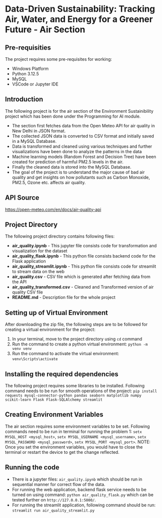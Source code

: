 # Data-Driven Sustainability: Tracking Air, Water, and Energy for a Greener Future - Air Section

## Pre-requisities
The project requires some pre-requisites for working:
- Windows Platform
- Python 3.12.5
- MySQL
- VSCode or Jupyter IDE

## Introduction
The following project is for the air section of the Environment Sustainibility project which has been done under
the Programming for AI module.
- The section first fetches data from the Open Meteo API for air quality in New Delhi in JSON format. 
- The collected JSON data is converted to CSV format and initially saved in a MySQL Database.
- Data is transformed and cleaned using various techniques and further visualizations have been done to analyze the patterns in the data
- Machine learning models (Random Forest and Decision Tree) have been created for prediction of harmful PM2.5 levels in the air.
- Finally the cleaned data is stored into the MySQL Database.
- The goal of the project is to understand the major cause of bad air quality and get insights on how pollutants such as
Carbon Monoxide, PM2.5, Ozone etc. affects air quality.

## API Source
https://open-meteo.com/en/docs/air-quality-api

## Project Directory
The following project directory contains following files:
- **air_quality.ipynb** - This jupyter file consists code for transformation and visualization for the dataset
- **air_quality_flask.ipynb** - This python file consists backend code for the Flask application
- **air_quality_streamlit.ipynb** - This python file consists code for streamlit to stream data on the web
- **air_quality.csv** - CSV file which is generated after fetching data from the API
- **air_quality_transformed.csv** - Cleaned and Transformed version of air quality CSV file  
- **README.md** - Description file for the whole project

## Setting up of Virtual Environment
After downloading the zip file, the following steps are to be followed for creating a virtual environment for the project:
1. In your terminal, move to the project directory using `cd` command
2. Run the command to create a python virtual environment: `python -m venv venv`
3. Run the command to activate the virtual environment: `venv\Scripts\activate`

## Installing the required dependencies
The following project requires some libraries to be installed. Following command needs to be run
for smooth operations of the project: `pip install requests mysql-connector-python pandas seaborn matplotlib numpy scikit-learn Flask Flask-SQLAlchemy streamlit`

## Creating Environment Variables
The air section requires some environment variables to be set. 
Following commands need to be run in terminal for running the problem 1: `setx MYSQL_HOST <mysql_host>`, `setx MYSQL_USERNAME <mysql_username>`, `setx MYSQL_PASSWORD <mysql_password>`, `setx MYSQL_PORT <mysql_port>`.
NOTE: Once you set the environment variables, you would have to close the terminal or restart the device to get the change reflected.

## Running the code
- There is a jupyter files: `air_quality.ipynb` which should be run in sequential manner for correct flow of the data. 
- For running the web application, backend flask service needs to be turned on using command: `python air_quality_flask.py` which can be tested
further on `http://127.0.0.1:5000/`.
- For running the streamlit application, following command should be run: `streamlit run air_quality_streamlit.py`